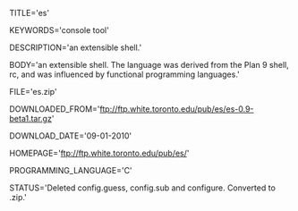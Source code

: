 
TITLE='es'

KEYWORDS='console tool'

DESCRIPTION='an extensible shell.'

BODY='an extensible shell.  The language was derived from the Plan 9 shell, rc, and was influenced by functional programming languages.'

FILE='es.zip'

DOWNLOADED_FROM='ftp://ftp.white.toronto.edu/pub/es/es-0.9-beta1.tar.gz'

DOWNLOAD_DATE='09-01-2010'

HOMEPAGE='ftp://ftp.white.toronto.edu/pub/es/'

PROGRAMMING_LANGUAGE='C'

STATUS='Deleted config.guess, config.sub and configure.
Converted to .zip.'